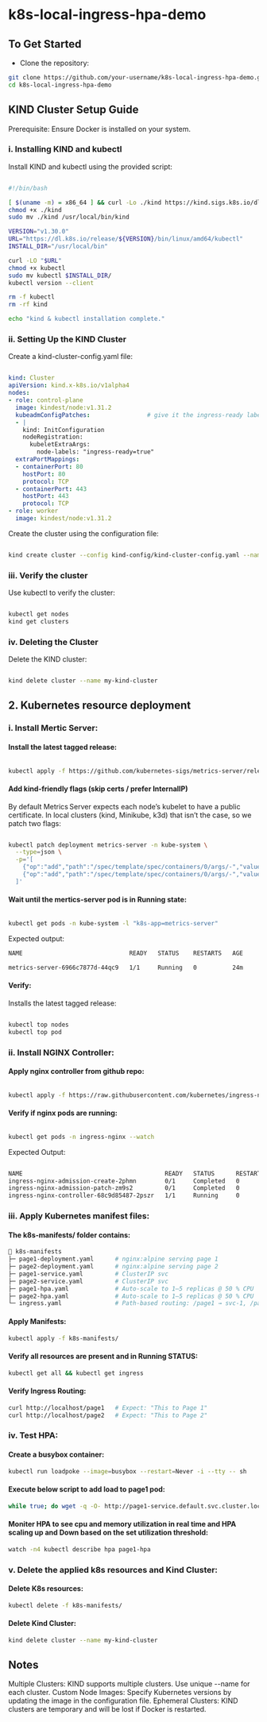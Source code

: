 # k8s-local-ingress-hpa-demo

## To Get Started

- Clone the repository:

 ```bash
 git clone https://github.com/your-username/k8s-local-ingress-hpa-demo.git
 cd k8s-local-ingress-hpa-demo
 ```

## KIND Cluster Setup Guide

Prerequisite: Ensure Docker is installed on your system.

### i. Installing KIND and kubectl
Install KIND and kubectl using the provided script:
```bash

#!/bin/bash

[ $(uname -m) = x86_64 ] && curl -Lo ./kind https://kind.sigs.k8s.io/dl/v0.27.0/kind-linux-amd64
chmod +x ./kind
sudo mv ./kind /usr/local/bin/kind

VERSION="v1.30.0"
URL="https://dl.k8s.io/release/${VERSION}/bin/linux/amd64/kubectl"
INSTALL_DIR="/usr/local/bin"

curl -LO "$URL"
chmod +x kubectl
sudo mv kubectl $INSTALL_DIR/
kubectl version --client

rm -f kubectl
rm -rf kind

echo "kind & kubectl installation complete."
```

### ii. Setting Up the KIND Cluster
Create a kind-cluster-config.yaml file:

```yaml

kind: Cluster
apiVersion: kind.x-k8s.io/v1alpha4
nodes:
- role: control-plane
  image: kindest/node:v1.31.2
  kubeadmConfigPatches:                # give it the ingress‑ready label
  - |
    kind: InitConfiguration
    nodeRegistration:
      kubeletExtraArgs:
        node-labels: "ingress-ready=true"
  extraPortMappings:
  - containerPort: 80
    hostPort: 80
    protocol: TCP
  - containerPort: 443
    hostPort: 443
    protocol: TCP
- role: worker
  image: kindest/node:v1.31.2

```
Create the cluster using the configuration file:

```bash

kind create cluster --config kind-config/kind-cluster-config.yaml --name my-kind-cluster
```

### iii. Verify the cluster
Use kubectl to verify the cluster:
```bash

kubectl get nodes
kind get clusters
```

### iv. Deleting the Cluster
Delete the KIND cluster:
```bash

kind delete cluster --name my-kind-cluster
```
## 2. Kubernetes resource deployment

### i. Install Mertic Server:

#### Install the latest tagged release:
```bash

kubectl apply -f https://github.com/kubernetes-sigs/metrics-server/releases/latest/download/components.yaml
```

#### Add kind‑friendly flags (skip certs / prefer InternalIP)

By default Metrics Server expects each node’s kubelet to have a public
certificate. In local clusters (kind, Minikube, k3d) that isn’t the case, so we patch two flags:

```bash

kubectl patch deployment metrics-server -n kube-system \
  --type=json \
  -p='[
    {"op":"add","path":"/spec/template/spec/containers/0/args/-","value":"--kubelet-insecure-tls"},
    {"op":"add","path":"/spec/template/spec/containers/0/args/-","value":"--kubelet-preferred-address-types=InternalIP,ExternalIP,Hostname"}
  ]'
```

#### Wait until the mertics-server pod is in Running state:

```bash

kubectl get pods -n kube-system -l "k8s-app=metrics-server"
```

Expected output:
```bash
NAME                              READY   STATUS    RESTARTS   AGE

metrics-server-6966c7877d-44qc9   1/1     Running   0          24m
```

#### Verify:
Installs the latest tagged release:

```bash

kubectl top nodes
kubectl top pod
```
### ii. Install NGINX Controller:

#### Apply nginx controller from github repo:
```bash

kubectl apply -f https://raw.githubusercontent.com/kubernetes/ingress-nginx/controller-v1.9.4/deploy/static/provider/kind/deploy.yaml
```

#### Verify if nginx pods are running:
```bash

kubectl get pods -n ingress-nginx --watch
```
Expected Output:
```bash

NAME                                        READY   STATUS      RESTARTS   AGE
ingress-nginx-admission-create-2phmn        0/1     Completed   0          54m
ingress-nginx-admission-patch-zm9s2         0/1     Completed   0          54m
ingress-nginx-controller-68c9d85487-2pszr   1/1     Running     0          54m
```
### iii. Apply Kubernetes manifest files:

#### The k8s-manifests/ folder contains:
```bash
📂 k8s-manifests
├─ page1-deployment.yaml      # nginx:alpine serving page 1
├─ page2-deployment.yaml      # nginx:alpine serving page 2
├─ page1-service.yaml         # ClusterIP svc
├─ page2-service.yaml         # ClusterIP svc
├─ page1-hpa.yaml             # Auto‑scale to 1–5 replicas @ 50 % CPU
├─ page2-hpa.yaml             # Auto‑scale to 1–5 replicas @ 50 % CPU
└─ ingress.yaml               # Path‑based routing: /page1 → svc‑1, /page2 → svc‑2
```

#### Apply Manifests:
```bash
kubectl apply -f k8s-manifests/
```

#### Verify all resources are present and in Running STATUS:
```bash
kubectl get all && kubectl get ingress
```

#### Verify Ingress Routing:
```bash
curl http://localhost/page1   # Expect: "This to Page 1"
curl http://localhost/page2   # Expect: "This to Page 2"
```

### iv. Test HPA:

#### Create a busybox container:
```bash
kubectl run loadpoke --image=busybox --restart=Never -i --tty -- sh
```

#### Execute below script to add load to page1 pod:
```bash
while true; do wget -q -O- http://page1-service.default.svc.cluster.local >/dev/null; done
```

#### Moniter HPA to see cpu and memory utilization in real time and HPA scaling up and Down based on the set utilization threshold:
```bash
watch -n4 kubectl describe hpa page1-hpa
```

### v. Delete the applied k8s resources and Kind Cluster:

#### Delete K8s resources:
```bash
kubectl delete -f k8s-manifests/
```

#### Delete Kind Cluster:
```bash
kind delete cluster --name my-kind-cluster
```

## Notes

Multiple Clusters: KIND supports multiple clusters. Use unique --name for each cluster.
Custom Node Images: Specify Kubernetes versions by updating the image in the configuration file.
Ephemeral Clusters: KIND clusters are temporary and will be lost if Docker is restarted.




